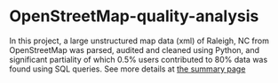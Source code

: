 # OpenStreetMap-quality-analysis
In this project, a large unstructured map data (xml) of Raleigh, NC from OpenStreetMap was parsed, audited and cleaned using Python, and significant partiality of which 0.5% users contributed to 80% data was found using SQL queries. See more details at [the summary page]() 
